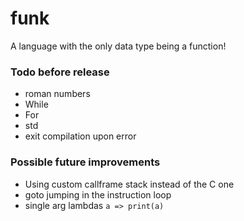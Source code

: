 # funk

A language with the only data type being a function!

### Todo before release

* roman numbers
* While
* For
* std
* exit compilation upon error

### Possible future improvements

* Using custom callframe stack instead of the C one
* goto jumping in the instruction loop
* single arg lambdas `a => print(a)`
